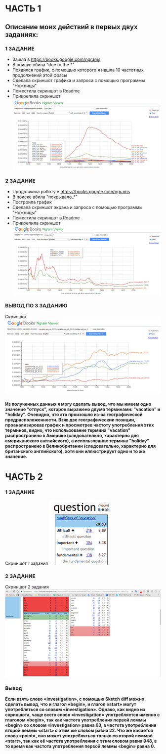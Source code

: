 # ЧАСТЬ 1
## Описание моих действий в первых двух заданиях:
### 1 ЗАДАНИЕ
+ Зашла в https://books.google.com/ngrams
+ В поиске вбила "due to the *"
+ Появился график, с помощью которого я нашла 10 частотных продолжений этой фразы
+ Сделала скриншот графика и запроса с помощью программы "Ножницы"
+ Поместила скриншот в Readme
+ Прикрепила скриншот ![](https://github.com/Eveliya/hw6/blob/master/%D0%A1%D0%BD%D0%B8%D0%BC%D0%BE%D0%BA%201.PNG)
### 2 ЗАДАНИЕ
+ Продолжила работу в https://books.google.com/ngrams
+ В поиске вбила "покрывало_*"
+ Построила график
+ Сделала скриншот экрана и запроса с помощью программы "Ножницы"
+ Поместила скриншот в Readme
+ Прикрепила скриншот ![](https://github.com/Eveliya/hw6/blob/master/%D0%A1%D0%BD%D0%B8%D0%BC%D0%BE%D0%BA%202.PNG)
### ВЫВОД ПО 3 ЗАДАНИЮ
Скриншот ![](https://github.com/Eveliya/hw6/blob/master/%D0%A1%D0%BD%D0%B8%D0%BC%D0%BE%D0%BA%203.PNG)
#### Из полученных данных я могу сделать вывод, что мы имеем одно значение "отпуск", которое выражено двумя терминами: "vacation" и "holiday". Очевидно, что это произошло из-за географической предрасположенности. Взяв две географическии позиции, проанализировав график и просмотрев частоту употребления этих терминов, видно, что использование термина "vacation" распространено в Америке (следовательно, характерно для американского английского), а использование термина "holiday" распространено в Великобритании (следовательно, характерно для британского английского), хотя они иллюстрирует одно и то же значение.
# ЧАСТЬ 2
### 1 ЗАДАНИЕ
Скриншот 1 задания ![](https://github.com/Eveliya/hw6/blob/master/%D0%A1%D0%BD%D0%B8%D0%BC%D0%BE%D0%BA%204.PNG)
### 2 ЗАДАНИЕ
Скриншот 2 задания ![](https://github.com/Eveliya/hw6/blob/master/%D0%A1%D0%BD%D0%B8%D0%BC%D0%BE%D0%BA%205.PNG)
### Вывод
**Если взять слово «investigation», с помощью Sketch diff можно сделать вывод, что и глагол «begin», и глагол «start» могут употребляться со словом «investigation». Однако, как видно из скриншота, чаще всего слово «investigation» употребляется именно с глаголом «begin», так как частота употребления первой леммы «begin» со словом «investigation» равна 63, а частота употребления второй леммы «start» с этим же словом равна 22. Что же касается слова «point», оно может употребляться только со второй леммой «start», так как её частота употребления с этим словом равна 948, в то время как частота употребления первой леммы «begin» равна 0.**
